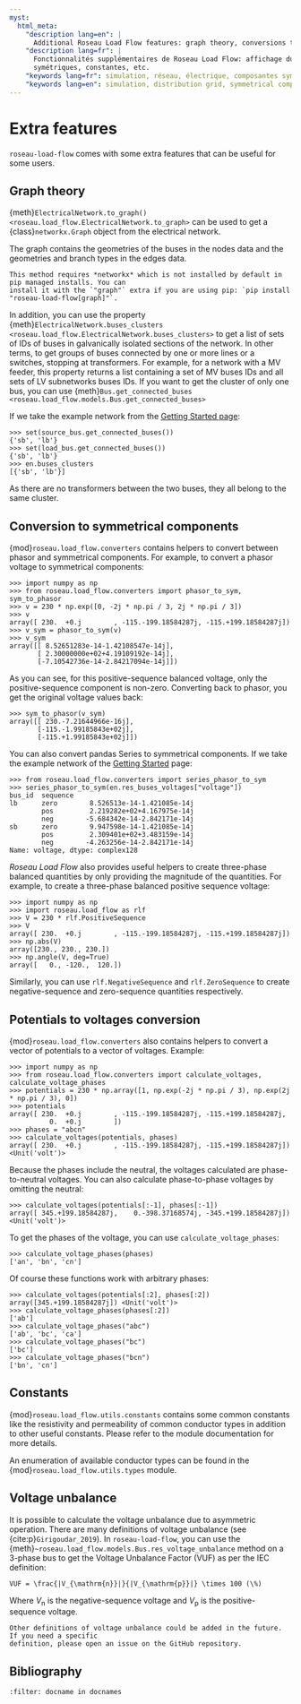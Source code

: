 ```yaml
---
myst:
  html_meta:
    "description lang=en": |
      Additional Roseau Load Flow features: graph theory, conversions to symmetrical components, constants, etc.
    "description lang=fr": |
      Fonctionnalités supplémentaires de Roseau Load Flow: affichage du graphe, conversions vers des composantes
      symétriques, constantes, etc.
    "keywords lang=fr": simulation, réseau, électrique, composantes symétriques, conversions
    "keywords lang=en": simulation, distribution grid, symmetrical components, conversion
---
```


# Extra features

`roseau-load-flow` comes with some extra features that can be useful for some users.

## Graph theory

{meth}`ElectricalNetwork.to_graph() <roseau.load_flow.ElectricalNetwork.to_graph>` can be used to
get a {class}`networkx.Graph` object from the electrical network.

The graph contains the geometries of the buses in the nodes data and the geometries and branch
types in the edges data.

```{note}
This method requires *networkx* which is not installed by default in pip managed installs. You can
install it with the `"graph"` extra if you are using pip: `pip install "roseau-load-flow[graph]"`.
```

In addition, you can use the property
{meth}`ElectricalNetwork.buses_clusters <roseau.load_flow.ElectricalNetwork.buses_clusters>` to
get a list of sets of IDs of buses in galvanically isolated sections of the network. In other terms,
to get groups of buses connected by one or more lines or a switches, stopping at transformers. For
example, for a network with a MV feeder, this property returns a list containing a set of MV buses
IDs and all sets of LV subnetworks buses IDs. If you want to get the cluster of only one bus, you
can use {meth}`Bus.get_connected_buses <roseau.load_flow.models.Bus.get_connected_buses>`

If we take the example network from the [Getting Started page](gs-creating-network):

```pycon
>>> set(source_bus.get_connected_buses())
{'sb', 'lb'}
>>> set(load_bus.get_connected_buses())
{'sb', 'lb'}
>>> en.buses_clusters
[{'sb', 'lb'}]
```

As there are no transformers between the two buses, they all belong to the same cluster.

## Conversion to symmetrical components

{mod}`roseau.load_flow.converters` contains helpers to convert between phasor and symmetrical
components. For example, to convert a phasor voltage to symmetrical components:

```pycon
>>> import numpy as np
>>> from roseau.load_flow.converters import phasor_to_sym, sym_to_phasor
>>> v = 230 * np.exp([0, -2j * np.pi / 3, 2j * np.pi / 3])
>>> v
array([ 230.  +0.j        , -115.-199.18584287j, -115.+199.18584287j])
>>> v_sym = phasor_to_sym(v)
>>> v_sym
array([[ 8.52651283e-14-1.42108547e-14j],
       [ 2.30000000e+02+4.19109192e-14j],
       [-7.10542736e-14-2.84217094e-14j]])
```

As you can see, for this positive-sequence balanced voltage, only the positive-sequence component
is non-zero. Converting back to phasor, you get the original voltage values back:

```pycon
>>> sym_to_phasor(v_sym)
array([[ 230.-7.21644966e-16j],
       [-115.-1.99185843e+02j],
       [-115.+1.99185843e+02j]])
```

You can also convert pandas Series to symmetrical components. If we take the example network of the
[Getting Started](Getting_Started.md) page:

```pycon
>>> from roseau.load_flow.converters import series_phasor_to_sym
>>> series_phasor_to_sym(en.res_buses_voltages["voltage"])
bus_id  sequence
lb      zero        8.526513e-14-1.421085e-14j
        pos         2.219282e+02+4.167975e-14j
        neg        -5.684342e-14-2.842171e-14j
sb      zero        9.947598e-14-1.421085e-14j
        pos         2.309401e+02+3.483159e-14j
        neg        -4.263256e-14-2.842171e-14j
Name: voltage, dtype: complex128
```

_Roseau Load Flow_ also provides useful helpers to create three-phase balanced quantities by only
providing the magnitude of the quantities. For example, to create a three-phase balanced positive
sequence voltage:

```pycon
>>> import numpy as np
>>> import roseau.load_flow as rlf
>>> V = 230 * rlf.PositiveSequence
>>> V
array([ 230.  +0.j        , -115.-199.18584287j, -115.+199.18584287j])
>>> np.abs(V)
array([230., 230., 230.])
>>> np.angle(V, deg=True)
array([   0., -120.,  120.])
```

Similarly, you can use `rlf.NegativeSequence` and `rlf.ZeroSequence` to create negative-sequence
and zero-sequence quantities respectively.

## Potentials to voltages conversion

{mod}`roseau.load_flow.converters` also contains helpers to convert a vector of potentials to a
vector of voltages. Example:

```pycon
>>> import numpy as np
>>> from roseau.load_flow.converters import calculate_voltages, calculate_voltage_phases
>>> potentials = 230 * np.array([1, np.exp(-2j * np.pi / 3), np.exp(2j * np.pi / 3), 0])
>>> potentials
array([ 230.  +0.j        , -115.-199.18584287j, -115.+199.18584287j,
          0.  +0.j        ])
>>> phases = "abcn"
>>> calculate_voltages(potentials, phases)
array([ 230.  +0.j        , -115.-199.18584287j, -115.+199.18584287j]) <Unit('volt')>
```

Because the phases include the neutral, the voltages calculated are phase-to-neutral voltages.
You can also calculate phase-to-phase voltages by omitting the neutral:

```pycon
>>> calculate_voltages(potentials[:-1], phases[:-1])
array([ 345.+199.18584287j,    0.-398.37168574j, -345.+199.18584287j]) <Unit('volt')>
```

To get the phases of the voltage, you can use `calculate_voltage_phases`:

```pycon
>>> calculate_voltage_phases(phases)
['an', 'bn', 'cn']
```

Of course these functions work with arbitrary phases:

```pycon
>>> calculate_voltages(potentials[:2], phases[:2])
array([345.+199.18584287j]) <Unit('volt')>
>>> calculate_voltage_phases(phases[:2])
['ab']
>>> calculate_voltage_phases("abc")
['ab', 'bc', 'ca']
>>> calculate_voltage_phases("bc")
['bc']
>>> calculate_voltage_phases("bcn")
['bn', 'cn']
```

## Constants

{mod}`roseau.load_flow.utils.constants` contains some common constants like the resistivity
and permeability of common conductor types in addition to other useful constants. Please refer to
the module documentation for more details.

An enumeration of available conductor types can be found in the {mod}`roseau.load_flow.utils.types`
module.

## Voltage unbalance

It is possible to calculate the voltage unbalance due to asymmetric operation. There are many
definitions of voltage unbalance (see {cite:p}`Girigoudar_2019`). In `roseau-load-flow`, you can
use the {meth}`~roseau.load_flow.models.Bus.res_voltage_unbalance` method on a 3-phase bus to get
the Voltage Unbalance Factor (VUF) as per the IEC definition:

```{math}
VUF = \frac{|V_{\mathrm{n}}|}{|V_{\mathrm{p}}|} \times 100 (\%)
```

Where $V_{\mathrm{n}}$ is the negative-sequence voltage and $V_{\mathrm{p}}$ is the positive-sequence voltage.

```{note}
Other definitions of voltage unbalance could be added in the future. If you need a specific
definition, please open an issue on the GitHub repository.
```

## Bibliography

```{bibliography}
:filter: docname in docnames
```
